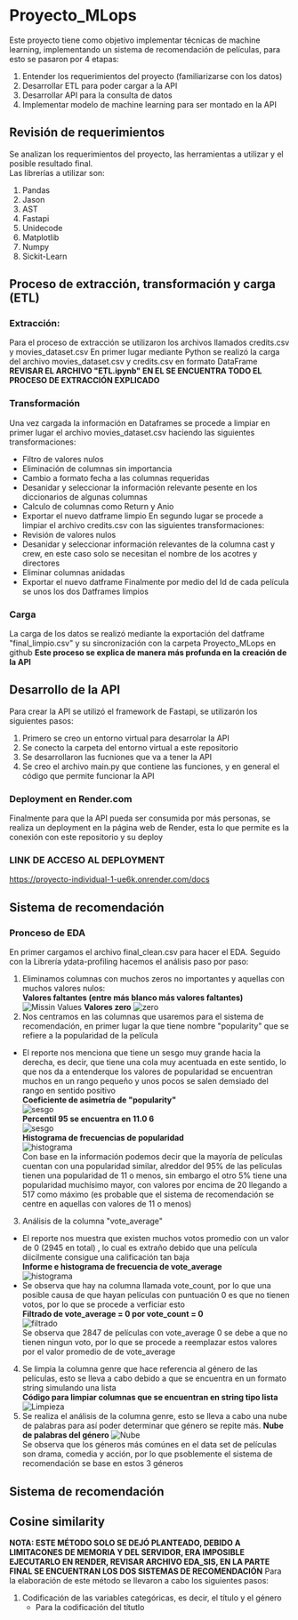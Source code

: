 # Proyecto_MLops
Este proyecto tiene como objetivo implementar técnicas de machine learning, implementando un sistema de recomendación de películas, para esto se pasaron por 4 etapas:
1. Entender los requerimientos del proyecto (familiarizarse con los datos)
2. Desarrollar ETL para poder cargar a la API
3. Desarrollar API para la consulta de datos
4. Implementar modelo de machine learning para ser montado en la API
## Revisión de requerimientos
Se analizan los requerimientos del proyecto, las herramientas a utilizar y el posible resultado final. <br>
Las librerías a utilizar son:
1. Pandas
2. Jason
3. AST
4. Fastapi
5. Unidecode
6. Matplotlib
7. Numpy
8. Sickit-Learn
## Proceso de extracción, transformación y carga (ETL)
### Extracción:
Para el proceso de extracción se utilizaron los archivos llamados credits.csv y movies_dataset.csv
En primer lugar mediante Python se realizó la carga del archivo movies_dataset.csv y credits.csv en formato DataFrame 
**REVISAR EL ARCHIVO "ETL.ipynb" EN EL SE ENCUENTRA TODO EL PROCESO DE EXTRACCIÓN EXPLICADO**
### Transformación
Una vez cargada la información en Dataframes se procede a limpiar en primer lugar el archivo movies_dataset.csv haciendo las siguientes transformaciones:
- Filtro de valores nulos
- Eliminación de columnas sin importancia
- Cambio a formato fecha a las columnas requeridas
- Desanidar y seleccionar la información relevante pesente en los diccionarios de algunas columnas
- Calculo de columnas como Return y Anio
- Exportar el nuevo datframe limpio
En segundo lugar se procede a limpiar el archivo credits.csv con las siguientes transformaciones:
- Revisión de valores nulos
- Desanidar y seleccionar información relevantes de la columna cast y crew, en este caso solo se necesitan el nombre de los acotres y directores
- Eliminar columnas anidadas
- Exportar el nuevo datframe
Finalmente por medio del Id de cada película se unos los dos Datframes limpios
### Carga
La carga de los datos se realizó mediante la exportación del datframe "final_limpio.csv" y su sincronización con la carpeta Proyecto_MLops en github
**Este proceso se explica de manera más profunda en la creación de la API**
## Desarrollo de la API
Para crear la API se utilizó el framework de Fastapi, se utilizarón los siguientes pasos:
1. Primero se creo un entorno virtual para desarrolar la API
2. Se conecto la carpeta del entorno virtual a este repositorio
3. Se desarrollaron las fucniones que va a tener la API
4. Se creo el archivo main.py que contiene las funciones, y en general el código que permite funcionar la API
### Deployment en Render.com
Finalmente para que la API pueda ser consumida por más personas, se realiza un deployment en la página web de Render, esta lo que permite es la conexión con este
repositorio y su deploy
### **LINK DE ACCESO AL DEPLOYMENT**
https://proyecto-individual-1-ue6k.onrender.com/docs
## Sistema de recomendación
### Pronceso de EDA
En primer cargamos el archivo final_clean.csv para hacer el EDA.
Seguido con la Librería ydata-profiling hacemos el análisis paso por paso:
1. Eliminamos columnas con muchos zeros no importantes y aquellas con muchos valores nulos: <br>
   **Valores faltantes (entre más blanco más valores faltantes)**
   ![Missin Values](img/Missing_Values.png "Valores Faltantes")
   **Valores zero**
   ![zero](img/zeros.png "Zeros")
2. Nos centramos en las columnas que usaremos para el sistema de recomendación, en primer lugar la que tiene nombre "popularity" que se refiere a la popularidad de la película
- El reporte nos menciona que tiene un sesgo muy grande hacia la derecha, es decir, que tiene una cola muy acentuada en este sentido, lo que nos da a entenderque los valores de popularidad se encuentran muchos en un rango pequeño y unos pocos se salen demsiado del rango en sentido positivo <br>
**Coeficiente de asimetría de "popularity"** <br>
![sesgo](img/skewed_popu.png "sesgo") <br>
**Percentil 95 se encuentra en 11.0 6** <br>
![sesgo](img/Estadistic_popu.png "sesgo") <br>
**Histograma de frecuencias de popularidad** <br>
![histograma](img/Histo_popu.png "histograma") <br>
Con base en la información podemos decir que la mayoría de películas cuentan con una popularidad similar, alreddor del 95% de las películas tienen una popularidad de 11 o menos, sin embargo el otro 5% tiene una popularidad muchísimo mayor, con valores por encima de 20 llegando a 517 como máximo (es probable que el sistema de recomendación se centre en aquellas con valores de 11 o menos)
3. Análisis de la columna "vote_average"
  - El reporte nos muestra que existen muchos votos promedio con un valor de 0 (2945 en total) , lo cual es extraño debido que una película diicilmente consigue una calificación tan baja <br>
  **Informe e histograma de frecuencia de vote_average** <br>
    ![histograma](img/Histo_vote.png "histograma") <br>
  - Se observa que hay na columna llamada vote_count, por lo que una posible causa de que hayan películas con puntuación 0 es que no tienen votos, por lo que se procede a verficiar esto <br>
  **Filtrado de vote_average = 0 por vote_count = 0** <br>
  ![filtrado](img/Info_vote.png "filtrado") <br>
Se observa que 2847 de películas con vote_average 0 se debe a que no tienen ningun voto, por lo que se procede a reemplazar estos valores por el valor promedio de de vote_average 
4. Se limpia la columna genre que hace referencia al género de las películas, esto se lleva a cabo debido a que se encuentra en un formato string simulando una lista <br>
**Código para limpiar columnas que se encuentran en string tipo lista** <br>
![Limpieza](img/Limp_genre.png "limpieza") <br>
5.  Se realiza el análisis de la columna genre, esto se lleva a cabo una nube de palabras para así poder determinar que género se repite más.
**Nube de palabras del género**
  ![Nube](img/Nube_genre.png "Nube") <br>
  Se observa que los géneros más comúnes en el data set de películas son drama, comedia y acción, por lo que psoblemente el sistema de recomendación se base en estos 3 géneros
## Sistema de recomendación
## Cosine similarity
**NOTA: ESTE MÉTODO SOLO SE DEJÓ PLANTEADO, DEBIDO A LIMITACONES DE MEMORIA Y DEL SERVIDOR, ERA IMPOSIBLE EJECUTARLO EN RENDER, REVISAR ARCHIVO EDA_SIS, EN LA PARTE FINAL SE ENCUENTRAN LOS DOS SISTEMAS DE RECOMENDACIÓN**
Para la elaboración de este método se llevaron a cabo los siguientes pasos:
1. Codificación de las variables categóricas, es decir, el título y el género
   - Para la codificación del títutlo 


